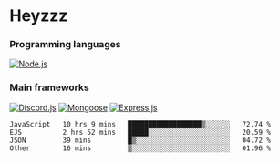 # Heyzzz  

### Programming languages  

[![Node.js](https://img.shields.io/badge/-Node.js-262626?style=for-the-badge)](https://nodejs.org/ru)

### Main frameworks

[![Discord.js](https://img.shields.io/badge/-Discord.js-262626?style=for-the-badge)](https://www.npmjs.com/package/discord.js) [![Mongoose](https://img.shields.io/badge/-Mongoose-262626?style=for-the-badge)](https://www.npmjs.com/package/mongoose) [![Express.js](https://img.shields.io/badge/-Express.js-262626?style=for-the-badge)](https://www.npmjs.com/package/express)
<!--START_SECTION:waka-->
```text
JavaScript   10 hrs 9 mins   ██████████████████▒░░░░░░   72.74 % 
EJS          2 hrs 52 mins   █████░░░░░░░░░░░░░░░░░░░░   20.59 % 
JSON         39 mins         █▒░░░░░░░░░░░░░░░░░░░░░░░   04.72 % 
Other        16 mins         ▒░░░░░░░░░░░░░░░░░░░░░░░░   01.96 % 
```
<!--END_SECTION:waka-->
